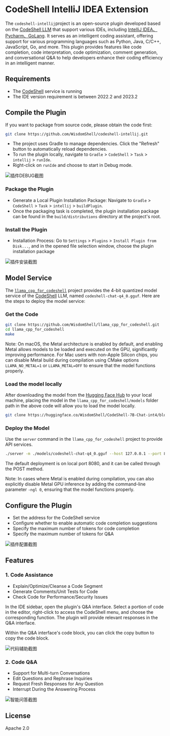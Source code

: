 # CodeShell IntelliJ IDEA Extension

The `codeshell-intellij`project is an open-source plugin developed based on the [CodeShell LLM](https://github.com/WisdomShell/codeshell) that support various IDEs, including [IntelliJ IDEA、Pycharm、GoLang](https://www.jetbrains.com/zh-cn/products/). It serves as an intelligent coding assistant, offering support for various programming languages such as Python, Java, C/C++, JavaScript, Go, and more. This plugin provides features like code completion, code interpretation, code optimization, comment generation, and conversational Q&A to help developers enhance their coding efficiency in an intelligent manner.

## Requirements

- The [CodeShell](https://github.com/WisdomShell/llama_cpp_for_codeshell) service is running
- The IDE version requirement is between 2022.2 and 2023.2

##  Compile the Plugin

If you want to package from source code, please obtain the code first:

```bash
git clone https://github.com/WisdomShell/codeshell-intellij.git
```

- The project uses Gradle to manage dependencies. Click the "Refresh" button to automatically reload dependencies.
- To run the plugin locally, navigate to `Gradle` > `CodeShell` > `Task` > `intellij` > `runIde`.
- Right-click on `runIde` and choose to start in Debug mode.


![插件DEBUG截图](https://resource.zsmarter.cn/appdata/codeshell-intellij/screenshots/debug-plugin.png)

### Package the Plugin

- Generate a Local Plugin Installation Package: Navigate to `Gradle` > `CodeShell` > `Task` > `intellij` > `buildPlugin`.
- Once the packaging task is completed, the plugin installation package can be found in the `build/distributions` directory at the project's root.

### Install the Plugin

- Installation Process: Go to `Settings` > `Plugins` > `Install Plugin from Disk...`, and in the opened file selection window, choose the plugin installation package

![插件安装截图](https://resource.zsmarter.cn/appdata/codeshell-intellij/screenshots/install-plugin-disk.png)

##  Model Service

The [`llama_cpp_for_codeshell`](https://github.com/WisdomShell/llama_cpp_for_codeshell) project provides the 4-bit quantized model service of the [CodeShell](https://github.com/WisdomShell/codeshell) LLM, named `codeshell-chat-q4_0.gguf`. Here are the steps to deploy the model service:

### Get the Code

```bash
git clone https://github.com/WisdomShell/llama_cpp_for_codeshell.git
cd llama_cpp_for_codeshell
make
```

Note: On macOS, the Metal architecture is enabled by default, and enabling Metal allows models to be loaded and executed on the GPU, significantly improving performance. For Mac users with non-Apple Silicon chips, you can disable Metal build during compilation using CMake options `LLAMA_NO_METAL=1` or `LLAMA_METAL=OFF` to ensure that the model functions properly.

### Load the model locally

After downloading the model from the [Hugging Face Hub](https://huggingface.co/WisdomShell/CodeShell-7B-Chat-int4/blob/main/codeshell-chat-q4_0.gguf) to your local machine, placing the model in the `llama_cpp_for_codeshell/models` folder path in the above code will allow you to load the model locally.

```bash
git clone https://huggingface.co/WisdomShell/CodeShell-7B-Chat-int4/blob/main/codeshell-chat-q4_0.gguf
```

### Deploy the Model

Use the `server` command in the `llama_cpp_for_codeshell` project to provide API services.

```bash
./server -m ./models/codeshell-chat-q4_0.gguf --host 127.0.0.1 --port 8080
```

The default deployment is on local port 8080, and it can be called through the POST method.

Note: In cases where Metal is enabled during compilation, you can also explicitly disable Metal GPU inference by adding the command-line parameter `-ngl 0`, ensuring that the model functions properly.

##  Configure the Plugin

- Set the address for the CodeShell service
- Configure whether to enable automatic code completion suggestions
- Specify the maximum number of tokens for code completion
- Specify the maximum number of tokens for Q&A

![插件配置截图](https://resource.zsmarter.cn/appdata/codeshell-intellij/screenshots/code_config.png)

## Features

### 1. Code Assistance

- Explain/Optimize/Cleanse a Code Segment
- Generate Comments/Unit Tests for Code
- Check Code for Performance/Security Issues

In the IDE sidebar, open the plugin's Q&A interface. Select a portion of code in the editor, right-click to access the CodeShell menu, and choose the corresponding function. The plugin will provide relevant responses in the Q&A interface.

Within the Q&A interface's code block, you can click the copy button to copy the code block.

![代码辅助截图](https://resource.zsmarter.cn/appdata/codeshell-intellij/screenshots/code_inte.png)

### 2. Code Q&A

- Support for Multi-turn Conversations
- Edit Questions and Rephrase Inquiries
- Request Fresh Responses for Any Question
- Interrupt During the Answering Process

![智能问答截图](https://resource.zsmarter.cn/appdata/codeshell-intellij/screenshots/code_chat.png)

## License
Apache 2.0
